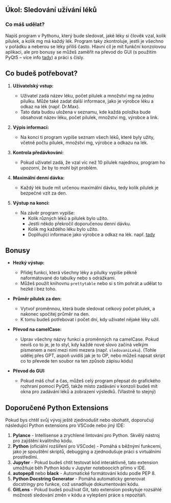 ## Úkol: Sledování užívání léků

### Co máš udělat?

Napiš program v Pythonu, který bude sledovat, jaké léky si člověk vzal, kolik pilulek, a kolik mg má každý lék. Program taky zkontroluje, jestli je všechno v pořádku a neberou se léky příliš často. Hlavní cíl je mít funkční konzolovou aplikaci, ale pro bonusy se můžeš zaměřit na převod do GUI (s použitím PyQt5 – více info [tady](https://cs.wikipedia.org/wiki/PyQt5)) a práci s čísly.

## Co budeš potřebovat?

1. **Uživatelský vstup:**
   - Uživatel zadá název léku, počet pilulek a množství mg na jednu pilulku. Může také zadat další informace, jako je výrobce léku a odkaz na lék (např. Dr.Max).
   - Tato data budou uložena v seznamu, kde každá položka bude obsahovat název léku, počet pilulek, množství mg, výrobce a link.

2. **Výpis informací:**
   - Na konci ti program vypíše seznam všech léků, které byly užity, včetně počtu pilulek, množství mg, výrobce a odkazu na lék.

3. **Kontrola předávkování:**
   - Pokud uživatel zadá, že vzal víc než 10 pilulek najednou, program ho upozorní, že by to mohl být problém.

4. **Maximální denní dávka:**
   - Každý lék bude mít určenou maximální dávku, tedy kolik pilulek je bezpečné vzít za den.

5. **Výstup na konci:**
   - Na závěr program vypíše:
     - Kolik různých léků a pilulek bylo užito.
     - Jestli někdo překročil doporučenou denní dávku.
     - Kolik mg každého léku bylo užito.
     - Doplňující informace jako výrobce a odkaz na lék. např. [tady](https://www.pribalovy-letak.cz/584-rivotril-2-mg-tablety)

## Bonusy

- **Hezký výstup:**
   - Přidej funkci, která všechny léky a pilulky vypíše pěkně naformátované do tabulky nebo s odrážkami.
   - Můžeš použít knihovnu `prettytable` nebo si s tím pohrát a udělat to hezké i bez toho.

- **Průměr pilulek za den:**
   - Vytvoř proměnnou, která bude sledovat celkový počet pilulek, a nakonec spočítej průměr na den.
   - K tomu budeš potřebovat i počet dní, kdy uživatel nějaké léky užil.

- **Převod na camelCase:**
   - Uprav všechny názvy funkcí a proměnných na camelCase. Pokud nevíš co to je, je to styl, kdy každé nové slovo začíná velkým písmenem a není mezi nimi mezera (např. `sledovaniLeku`). (Tohle udělej přes GPT, aspoň uvidíš jak je to OP, nebo můžeš napsat skript co to převede ten soubor na ten způsob zápisu kódu)

- **Převod do GUI:**
   - Pokud máš chuť a čas, můžeš celý program přepsat do grafického rozhraní pomocí PyQt5, takže místo zadávání v konzoli budeš mít okna pro zadávání léků a zobrazení výsledků. (Vlastně to stejný)

## Doporučené Python Extensions

Pokud bys chtěl svůj vývoj ještě zjednodušit nebo obohatit, doporučuji následující Python extensions pro VSCode nebo jiný IDE:

1. **Pylance** - Intellisense a zrychlené lintování pro Python. Skvělý nástroj pro zajištění kvalitního kódu.
2. **Python** (oficiální rozšíření pro VSCode) - Pomáhá s běžnými funkcemi, jako je spouštění skriptů, debugging a zjednodušuje práci s virtuálními prostředími.
3. **Jupyter** - Pokud budeš chtít testovat kód interaktivně, tato extension umožňuje běh Python kódu v Jupyter noteboocích přímo v IDE.
4. **autopep8** nebo **black** - Automatické formátování kódu podle PEP 8.
5. **Python Docstring Generator** - Pomáhá automaticky generovat docstringy pro funkce, což usnadňuje dokumentování kódu.
6. **GitLens** - Pokud budeš používat Git, tato extension poskytuje rozsáhlé možnosti sledování změn v kódu a vylepšení práce s repozitáři.